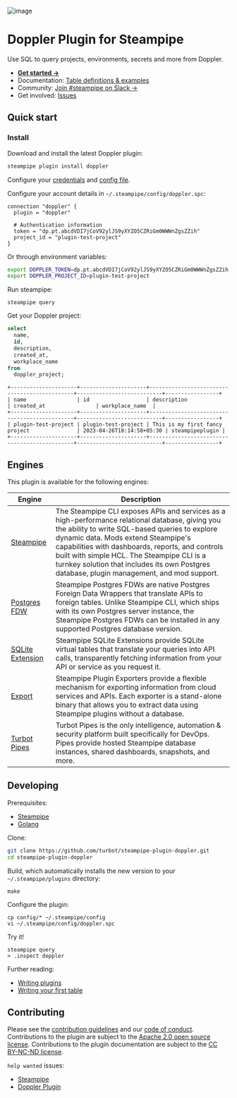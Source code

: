 ![image](https://hub.steampipe.io/images/plugins/turbot/doppler-social-graphic.png)

# Doppler Plugin for Steampipe

Use SQL to query projects, environments, secrets and more from Doppler.

- **[Get started →](https://hub.steampipe.io/plugins/turbot/doppler)**
- Documentation: [Table definitions & examples](https://hub.steampipe.io/plugins/turbot/doppler/tables)
- Community: [Join #steampipe on Slack →](https://turbot.com/community/join)
- Get involved: [Issues](https://github.com/turbot/steampipe-plugin-doppler/issues)

## Quick start

### Install

Download and install the latest Doppler plugin:

```bash
steampipe plugin install doppler
```

Configure your [credentials](https://hub.steampipe.io/plugins/turbot/doppler#credentials) and [config file](https://hub.steampipe.io/plugins/turbot/doppler#configuration).

Configure your account details in `~/.steampipe/config/doppler.spc`:

```hcl
connection "doppler" {
  plugin = "doppler"

  # Authentication information
  token = "dp.pt.abcdVDI7jCoV92ylJS9yXYZO5CZRiGm0WWWnZgsZZih"
  project_id = "plugin-test-project"
}
```

Or through environment variables:

```sh
export DOPPLER_TOKEN=dp.pt.abcdVDI7jCoV92ylJS9yXYZO5CZRiGm0WWWnZgsZZih
export DOPPLER_PROJECT_ID=plugin-test-project
```

Run steampipe:

```shell
steampipe query
```

Get your Doppler project:

```sql
select
  name,
  id,
  description,
  created_at,
  workplace_name
from
  doppler_project;
```

```
+---------------------+---------------------+----------------------------------------------+---------------------------+-----------------+
| name                | id                  | description                                  | created_at                | workplace_name  |
+---------------------+---------------------+----------------------------------------------+---------------------------+-----------------+
| plugin-test-project | plugin-test-project | This is my first fancy project               | 2023-04-26T18:14:58+05:30 | steampipeplugin |
+---------------------+---------------------+----------------------------------------------+---------------------------+-----------------+
```

## Engines

This plugin is available for the following engines:

| Engine        | Description
|---------------|------------------------------------------
| [Steampipe](https://steampipe.io/docs) | The Steampipe CLI exposes APIs and services as a high-performance relational database, giving you the ability to write SQL-based queries to explore dynamic data. Mods extend Steampipe's capabilities with dashboards, reports, and controls built with simple HCL. The Steampipe CLI is a turnkey solution that includes its own Postgres database, plugin management, and mod support.
| [Postgres FDW](https://steampipe.io/docs/steampipe_postgres/index) | Steampipe Postgres FDWs are native Postgres Foreign Data Wrappers that translate APIs to foreign tables. Unlike Steampipe CLI, which ships with its own Postgres server instance, the Steampipe Postgres FDWs can be installed in any supported Postgres database version.
| [SQLite Extension](https://steampipe.io/docs//steampipe_sqlite/index) | Steampipe SQLite Extensions provide SQLite virtual tables that translate your queries into API calls, transparently fetching information from your API or service as you request it.
| [Export](https://steampipe.io/docs/steampipe_export/index) | Steampipe Plugin Exporters provide a flexible mechanism for exporting information from cloud services and APIs. Each exporter is a stand-alone binary that allows you to extract data using Steampipe plugins without a database.
| [Turbot Pipes](https://turbot.com/pipes/docs) | Turbot Pipes is the only intelligence, automation & security platform built specifically for DevOps. Pipes provide hosted Steampipe database instances, shared dashboards, snapshots, and more.

## Developing

Prerequisites:

- [Steampipe](https://steampipe.io/downloads)
- [Golang](https://golang.org/doc/install)

Clone:

```sh
git clone https://github.com/turbot/steampipe-plugin-doppler.git
cd steampipe-plugin-doppler
```

Build, which automatically installs the new version to your `~/.steampipe/plugins` directory:

```
make
```

Configure the plugin:

```
cp config/* ~/.steampipe/config
vi ~/.steampipe/config/doppler.spc
```

Try it!

```
steampipe query
> .inspect doppler
```

Further reading:

- [Writing plugins](https://steampipe.io/docs/develop/writing-plugins)
- [Writing your first table](https://steampipe.io/docs/develop/writing-your-first-table)

## Contributing

Please see the [contribution guidelines](https://github.com/turbot/steampipe/blob/main/CONTRIBUTING.md) and our [code of conduct](https://github.com/turbot/steampipe/blob/main/CODE_OF_CONDUCT.md). Contributions to the plugin are subject to the [Apache 2.0 open source license](https://github.com/turbot/steampipe-plugin-doppler/blob/main/LICENSE). Contributions to the plugin documentation are subject to the [CC BY-NC-ND license](https://github.com/turbot/steampipe-plugin-doppler/blob/main/docs/LICENSE).

`help wanted` issues:

- [Steampipe](https://github.com/turbot/steampipe/labels/help%20wanted)
- [Doppler Plugin](https://github.com/turbot/steampipe-plugin-doppler/labels/help%20wanted)
